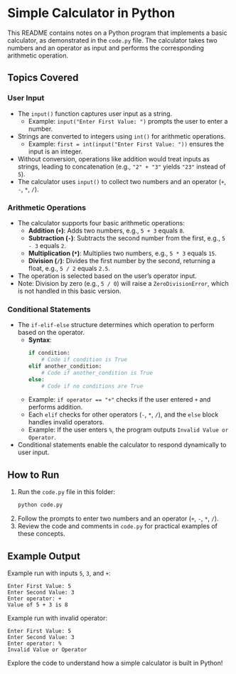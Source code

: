 # Simple Calculator in Python

This README contains notes on a Python program that implements a basic calculator, as demonstrated in the `code.py` file. The calculator takes two numbers and an operator as input and performs the corresponding arithmetic operation.

## Topics Covered

### User Input
- The `input()` function captures user input as a string.
  - Example: `input("Enter First Value: ")` prompts the user to enter a number.
- Strings are converted to integers using `int()` for arithmetic operations.
  - Example: `first = int(input("Enter First Value: "))` ensures the input is an integer.
- Without conversion, operations like addition would treat inputs as strings, leading to concatenation (e.g., `"2" + "3"` yields `"23"` instead of `5`).
- The calculator uses `input()` to collect two numbers and an operator (`+`, `-`, `*`, `/`).

### Arithmetic Operations
- The calculator supports four basic arithmetic operations:
  - **Addition (`+`)**: Adds two numbers, e.g., `5 + 3` equals `8`.
  - **Subtraction (`-`)**: Subtracts the second number from the first, e.g., `5 - 3` equals `2`.
  - **Multiplication (`*`)**: Multiplies two numbers, e.g., `5 * 3` equals `15`.
  - **Division (`/`)**: Divides the first number by the second, returning a float, e.g., `5 / 2` equals `2.5`.
- The operation is selected based on the user’s operator input.
- Note: Division by zero (e.g., `5 / 0`) will raise a `ZeroDivisionError`, which is not handled in this basic version.

### Conditional Statements
- The `if-elif-else` structure determines which operation to perform based on the operator.
  - **Syntax**:
    ```python
    if condition:
        # Code if condition is True
    elif another_condition:
        # Code if another_condition is True
    else:
        # Code if no conditions are True
    ```
  - Example: `if operator == "+"` checks if the user entered `+` and performs addition.
  - Each `elif` checks for other operators (`-`, `*`, `/`), and the `else` block handles invalid operators.
  - Example: If the user enters `%`, the program outputs `Invalid Value or Operator`.
- Conditional statements enable the calculator to respond dynamically to user input.

## How to Run
1. Run the `code.py` file in this folder:
   ```bash
   python code.py
   ```
2. Follow the prompts to enter two numbers and an operator (`+`, `-`, `*`, `/`).
3. Review the code and comments in `code.py` for practical examples of these concepts.

## Example Output
Example run with inputs `5`, `3`, and `+`:
```
Enter First Value: 5
Enter Second Value: 3
Enter operator: +
Value of 5 + 3 is 8
```

Example run with invalid operator:
```
Enter First Value: 5
Enter Second Value: 3
Enter operator: %
Invalid Value or Operator
```

Explore the code to understand how a simple calculator is built in Python!
